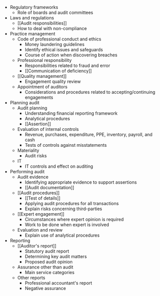 - Regulatory frameworks
	- Role of boards and audit committees
- Laws and regulations
	- [[Audit responsibilities]]
	- How to deal with non-compliance
- Practice management
	- Code of professional conduct and ethics
		- Money laundering guidelines
		- Identify ethical issues and safeguards
		- Course of action when discovering breaches
	- Professional responsibility
		- Responsibilities related to fraud and error
		- [[Communication of deficiency]]
	- [[Quality management]]
		- Engagement quality review
	- Appointment of auditors
		- Considerations and procedures related to accepting/continuing engagements
- Planning audit
	- Audit planning
		- Understanding financial reporting framework
		- Analytical procedures
		- [[Assertion]]
	- Evaluation of internal controls
		- Revenue, purchases, expenditure, PPE, inventory, payroll, and cash
		- Tests of controls against misstatements
	- Materiality
		- Audit risks
	- IT
		- IT controls and effect on auditing
- Performing audit
	- Audit evidence
		- Identifying appropriate evidence to support assertions
		- [[Audit documentation]]
	- [[Audit procedures]]
		- [[Test of details]]
		- Applying audit procedures for all transactions
		- Explain risks concerning third-parties
	- [[Expert engagement]]
		- Circumstances where expert opinion is required
		- Work to be done when expert is involved
	- Evaluation and review
		- Explain use of analytical procedures
- Reporting
	- [[Auditor's report]]
		- Statutory audit report
		- Determining key audit matters
		- Proposed audit opinion
	- Assurance other than audit
		- Main service categories
	- Other reports
		- Professional accountant's report
		- Negative assurance